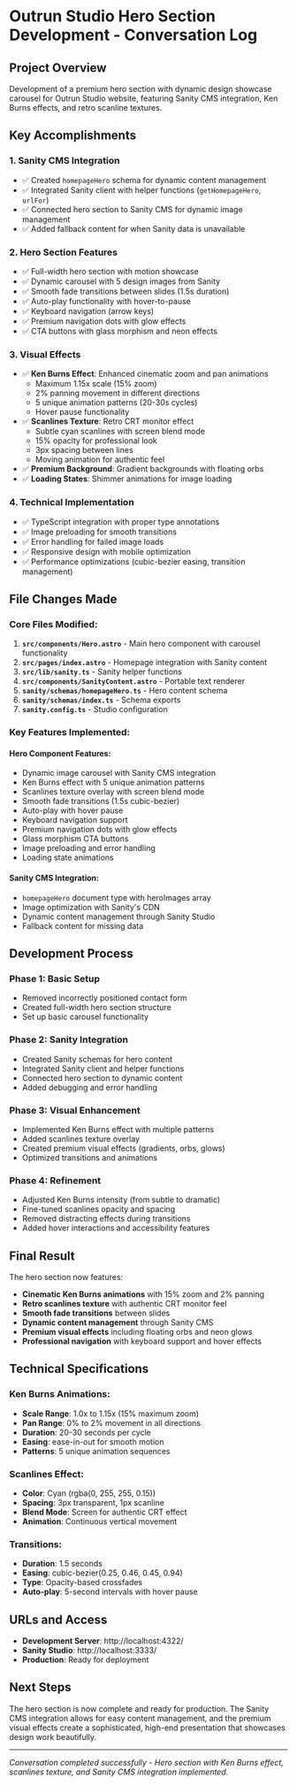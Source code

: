 # Outrun Studio Hero Section Development - Conversation Log

## Project Overview
Development of a premium hero section with dynamic design showcase carousel for Outrun Studio website, featuring Sanity CMS integration, Ken Burns effects, and retro scanline textures.

## Key Accomplishments

### 1. Sanity CMS Integration
- ✅ Created `homepageHero` schema for dynamic content management
- ✅ Integrated Sanity client with helper functions (`getHomepageHero`, `urlFor`)
- ✅ Connected hero section to Sanity CMS for dynamic image management
- ✅ Added fallback content for when Sanity data is unavailable

### 2. Hero Section Features
- ✅ Full-width hero section with motion showcase
- ✅ Dynamic carousel with 5 design images from Sanity
- ✅ Smooth fade transitions between slides (1.5s duration)
- ✅ Auto-play functionality with hover-to-pause
- ✅ Keyboard navigation (arrow keys)
- ✅ Premium navigation dots with glow effects
- ✅ CTA buttons with glass morphism and neon effects

### 3. Visual Effects
- ✅ **Ken Burns Effect**: Enhanced cinematic zoom and pan animations
  - Maximum 1.15x scale (15% zoom)
  - 2% panning movement in different directions
  - 5 unique animation patterns (20-30s cycles)
  - Hover pause functionality
- ✅ **Scanlines Texture**: Retro CRT monitor effect
  - Subtle cyan scanlines with screen blend mode
  - 15% opacity for professional look
  - 3px spacing between lines
  - Moving animation for authentic feel
- ✅ **Premium Background**: Gradient backgrounds with floating orbs
- ✅ **Loading States**: Shimmer animations for image loading

### 4. Technical Implementation
- ✅ TypeScript integration with proper type annotations
- ✅ Image preloading for smooth transitions
- ✅ Error handling for failed image loads
- ✅ Responsive design with mobile optimization
- ✅ Performance optimizations (cubic-bezier easing, transition management)

## File Changes Made

### Core Files Modified:
1. **`src/components/Hero.astro`** - Main hero component with carousel functionality
2. **`src/pages/index.astro`** - Homepage integration with Sanity content
3. **`src/lib/sanity.ts`** - Sanity helper functions
4. **`src/components/SanityContent.astro`** - Portable text renderer
5. **`sanity/schemas/homepageHero.ts`** - Hero content schema
6. **`sanity/schemas/index.ts`** - Schema exports
7. **`sanity.config.ts`** - Studio configuration

### Key Features Implemented:

#### Hero Component Features:
- Dynamic image carousel with Sanity CMS integration
- Ken Burns effect with 5 unique animation patterns
- Scanlines texture overlay with screen blend mode
- Smooth fade transitions (1.5s cubic-bezier)
- Auto-play with hover pause
- Keyboard navigation support
- Premium navigation dots with glow effects
- Glass morphism CTA buttons
- Image preloading and error handling
- Loading state animations

#### Sanity CMS Integration:
- `homepageHero` document type with heroImages array
- Image optimization with Sanity's CDN
- Dynamic content management through Sanity Studio
- Fallback content for missing data

## Development Process

### Phase 1: Basic Setup
- Removed incorrectly positioned contact form
- Created full-width hero section structure
- Set up basic carousel functionality

### Phase 2: Sanity Integration
- Created Sanity schemas for hero content
- Integrated Sanity client and helper functions
- Connected hero section to dynamic content
- Added debugging and error handling

### Phase 3: Visual Enhancement
- Implemented Ken Burns effect with multiple patterns
- Added scanlines texture overlay
- Created premium visual effects (gradients, orbs, glows)
- Optimized transitions and animations

### Phase 4: Refinement
- Adjusted Ken Burns intensity (from subtle to dramatic)
- Fine-tuned scanlines opacity and spacing
- Removed distracting effects during transitions
- Added hover interactions and accessibility features

## Final Result

The hero section now features:
- **Cinematic Ken Burns animations** with 15% zoom and 2% panning
- **Retro scanlines texture** with authentic CRT monitor feel
- **Smooth fade transitions** between slides
- **Dynamic content management** through Sanity CMS
- **Premium visual effects** including floating orbs and neon glows
- **Professional navigation** with keyboard support and hover effects

## Technical Specifications

### Ken Burns Animations:
- **Scale Range**: 1.0x to 1.15x (15% maximum zoom)
- **Pan Range**: 0% to 2% movement in all directions
- **Duration**: 20-30 seconds per cycle
- **Easing**: ease-in-out for smooth motion
- **Patterns**: 5 unique animation sequences

### Scanlines Effect:
- **Color**: Cyan (rgba(0, 255, 255, 0.15))
- **Spacing**: 3px transparent, 1px scanline
- **Blend Mode**: Screen for authentic CRT effect
- **Animation**: Continuous vertical movement

### Transitions:
- **Duration**: 1.5 seconds
- **Easing**: cubic-bezier(0.25, 0.46, 0.45, 0.94)
- **Type**: Opacity-based crossfades
- **Auto-play**: 5-second intervals with hover pause

## URLs and Access
- **Development Server**: http://localhost:4322/
- **Sanity Studio**: http://localhost:3333/
- **Production**: Ready for deployment

## Next Steps
The hero section is now complete and ready for production. The Sanity CMS integration allows for easy content management, and the premium visual effects create a sophisticated, high-end presentation that showcases design work beautifully.

---

*Conversation completed successfully - Hero section with Ken Burns effect, scanlines texture, and Sanity CMS integration implemented.*

